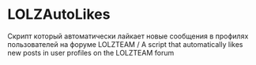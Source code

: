 # LOLZAutoLikes
Скрипт который автоматически лайкает новые сообщения в профилях пользователей на форуме LOLZTEAM / A script that automatically likes new posts in user profiles on the LOLZTEAM forum
